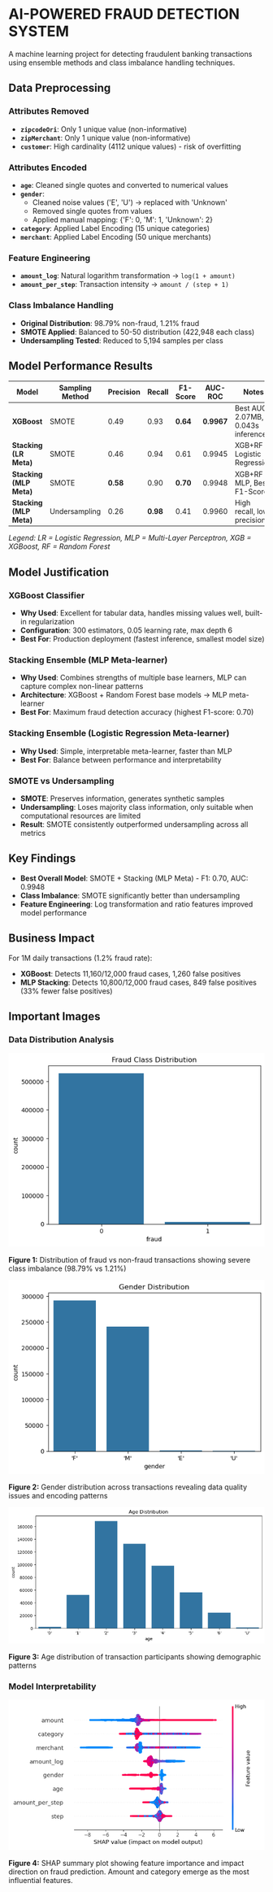 # AI-POWERED FRAUD DETECTION SYSTEM
A machine learning project for detecting fraudulent banking transactions using ensemble methods and class imbalance handling techniques.

## Data Preprocessing

### Attributes Removed
- **`zipcodeOri`**: Only 1 unique value (non-informative)
- **`zipMerchant`**: Only 1 unique value (non-informative)  
- **`customer`**: High cardinality (4112 unique values) - risk of overfitting

### Attributes Encoded
- **`age`**: Cleaned single quotes and converted to numerical values
- **`gender`**: 
  - Cleaned noise values ('E', 'U') → replaced with 'Unknown'
  - Removed single quotes from values
  - Applied manual mapping: {'F': 0, 'M': 1, 'Unknown': 2}
- **`category`**: Applied Label Encoding (15 unique categories)
- **`merchant`**: Applied Label Encoding (50 unique merchants)

### Feature Engineering
- **`amount_log`**: Natural logarithm transformation → `log(1 + amount)`
- **`amount_per_step`**: Transaction intensity → `amount / (step + 1)`

### Class Imbalance Handling
- **Original Distribution**: 98.79% non-fraud, 1.21% fraud
- **SMOTE Applied**: Balanced to 50-50 distribution (422,948 each class)
- **Undersampling Tested**: Reduced to 5,194 samples per class

## Model Performance Results

| Model | Sampling Method | Precision | Recall | F1-Score | AUC-ROC | Notes |
|-------|----------------|-----------|--------|----------|---------|-------|
| **XGBoost** | SMOTE | 0.49 | 0.93 | **0.64** | **0.9967** | Best AUC, 2.07MB, 0.043s inference |
| **Stacking (LR Meta)** | SMOTE | 0.46 | 0.94 | 0.61 | 0.9945 | XGB+RF → Logistic Regression |
| **Stacking (MLP Meta)** | SMOTE | **0.58** | 0.90 | **0.70** | 0.9948 | XGB+RF → MLP, Best F1-Score |
| **Stacking (MLP Meta)** | Undersampling | 0.26 | **0.98** | 0.41 | 0.9960 | High recall, low precision |

*Legend: LR = Logistic Regression, MLP = Multi-Layer Perceptron, XGB = XGBoost, RF = Random Forest*

## Model Justification

### XGBoost Classifier
- **Why Used**: Excellent for tabular data, handles missing values well, built-in regularization
- **Configuration**: 300 estimators, 0.05 learning rate, max depth 6
- **Best For**: Production deployment (fastest inference, smallest model size)

### Stacking Ensemble (MLP Meta-learner)
- **Why Used**: Combines strengths of multiple base learners, MLP can capture complex non-linear patterns
- **Architecture**: XGBoost + Random Forest base models → MLP meta-learner
- **Best For**: Maximum fraud detection accuracy (highest F1-score: 0.70)

### Stacking Ensemble (Logistic Regression Meta-learner)
- **Why Used**: Simple, interpretable meta-learner, faster than MLP
- **Best For**: Balance between performance and interpretability

### SMOTE vs Undersampling
- **SMOTE**: Preserves information, generates synthetic samples
- **Undersampling**: Loses majority class information, only suitable when computational resources are limited
- **Result**: SMOTE consistently outperformed undersampling across all metrics

## Key Findings
- **Best Overall Model**: SMOTE + Stacking (MLP Meta) - F1: 0.70, AUC: 0.9948
- **Class Imbalance**: SMOTE significantly better than undersampling
- **Feature Engineering**: Log transformation and ratio features improved model performance

## Business Impact
For 1M daily transactions (1.2% fraud rate):
- **XGBoost**: Detects 11,160/12,000 fraud cases, 1,260 false positives
- **MLP Stacking**: Detects 10,800/12,000 fraud cases, 849 false positives (33% fewer false positives)

## Important Images

### Data Distribution Analysis

![Fraud Class Distribution](./Fraud%20Class%20Distribution.png)

**Figure 1:** Distribution of fraud vs non-fraud transactions showing severe class imbalance (98.79% vs 1.21%)

![Gender Distribution](./Gender%20Distribution.png)

**Figure 2:** Gender distribution across transactions revealing data quality issues and encoding patterns

![Age Distribution](./Age%20Distribution.png)

**Figure 3:** Age distribution of transaction participants showing demographic patterns

### Model Interpretability

![SHAP Summary Plot](./shap_summary_plot.png)

**Figure 4:** SHAP summary plot showing feature importance and impact direction on fraud prediction. Amount and category emerge as the most influential features.


